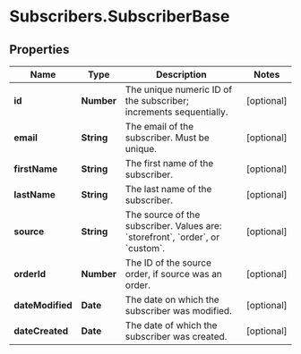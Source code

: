 # Subscribers.SubscriberBase

## Properties
Name | Type | Description | Notes
------------ | ------------- | ------------- | -------------
**id** | **Number** | The unique numeric ID of the subscriber; increments sequentially.  | [optional] 
**email** | **String** | The email of the subscriber. Must be unique.  | [optional] 
**firstName** | **String** | The first name of the subscriber.  | [optional] 
**lastName** | **String** | The last name of the subscriber.  | [optional] 
**source** | **String** | The source of the subscriber. Values are: &#x60;storefront&#x60;, &#x60;order&#x60;, or &#x60;custom&#x60;.  | [optional] 
**orderId** | **Number** | The ID of the source order, if source was an order.  | [optional] 
**dateModified** | **Date** | The date on which the subscriber was modified.  | [optional] 
**dateCreated** | **Date** | The date of which the subscriber was created.  | [optional] 
